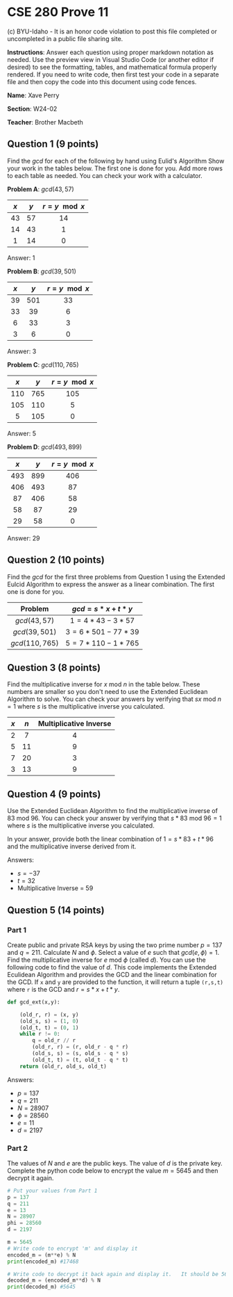 # CSE 280 Prove 11

(c) BYU-Idaho - It is an honor code violation to post this
file completed or uncompleted in a public file sharing site.

**Instructions**: Answer each question using proper markdown notation as needed.  Use the preview view in Visual Studio Code (or another editor if desired) to see the formatting, tables, and mathematical formula properly rendered.  If you need to write code, then first test your code in a separate file and then copy the code into this document using code fences. 

**Name**: Xave Perry

**Section**: W24-02

**Teacher**: Brother Macbeth

## Question 1 (9 points)

Find the $gcd$ for each of the following by hand using Eulid's Algorithm  Show your work in the tables below.  The first one is done for you.  Add more rows to each table as needed.  You can check your work with a calculator.

**Problem A**: $gcd(43,57)$

|$x$|$y$|$r = y \mod x$|
|:-:|:-:|:-:|
|43|57|14|
|14|43|1|
|1|14|0|

Answer: 1

**Problem B**: $gcd(39,501)$

|$x$|$y$|$r = y \mod x$|
|:-:|:-:|:-:|
|39|501|33|
|33|39|6|
|6|33|3|
|3|6|0|

Answer: 3

**Problem C**: $gcd(110,765)$

|$x$|$y$|$r = y \mod x$|
|:-:|:-:|:-:|
|110|765|105|
|105|110|5|
|5|105|0|

Answer: 5

**Problem D**: $gcd(493,899)$

|$x$|$y$|$r = y \mod x$|
|:-:|:-:|:-:|
|493|899|406|
|406|493|87|
|87|406|58|
|58|87|29|
|29|58|0|

Answer: 29

## Question 2 (10 points)

Find the $gcd$ for the first three problems from Question 1 using the Extended Eulcid Algorithm to express the answer as a linear combination.  The first one is done for you.

|Problem|$gcd = s*x + t*y$|
|:-:|:-:|
|$gcd(43,57)$|$1 = 4*43 - 3*57$|
|$gcd(39,501)$|$3 = 6 * 501 - 77*39$|
|$gcd(110,765)$|$5 = 7*110 - 1*765$|


## Question 3 (8 points)

Find the multiplicative inverse for $x \text{ mod } n$ in the table below.  These numbers are smaller so you don't need to use the Extended Euclidean Algorithm to solve.  You can check your answers by verifying that $sx \text{ mod } n = 1$ where $s$ is the multiplicative inverse you calculated.

|$x$|$n$|Multiplicative Inverse|
|:-:|:-:|:-:|
|2|7|4|
|5|11|9|
|7|20|3|
|3|13|9|

## Question 4 (9 points)
Use the Extended Euclidean Algorithm to find the multiplicative inverse of $83 \text{ mod } 96$.  You can check your answer by verifying that $s*83 \text{ mod } 96 = 1$ where $s$ is the multiplicative inverse you calculated.  

In your answer, provide both the linear combination of $1 = s*83 + t*96$ and the multiplicative inverse derived from it.

Answers:
* $s = -37$
* $t = 32$
* Multiplicative Inverse = 59

## Question 5 (14 points)

### Part 1

Create public and private RSA keys by using the two prime number $p = 137$ and $q = 211$. Calculate $N$ and $\phi$.  Select a value of $e$ such that $gcd(e,\phi)=1$.  Find the multiplicative inverse for $e \text{ mod } \phi$ (called $d$).  You can use the following code to find the value of $d$.  This code implements the Extended Eculidean Algorithm and provides the GCD and the linear combination for the GCD.  If `x` and `y` are provided to the function, it will return a tuple `(r,s,t)` where `r` is the GCD and $r = s*x + t*y$.

```python
def gcd_ext(x,y):

    (old_r, r) = (x, y)
    (old_s, s) = (1, 0)
    (old_t, t) = (0, 1)
    while r != 0:
        q = old_r // r
        (old_r, r) = (r, old_r - q * r)
        (old_s, s) = (s, old_s - q * s)
        (old_t, t) = (t, old_t - q * t)
    return (old_r, old_s, old_t)
```

Answers:
* $p = 137$
* $q = 211$
* $N = 28907$
* $\phi = 28560$
* $e = 11$
* $d = 2197$

### Part 2

The values of $N$ and $e$ are the public keys.  The value of $d$ is the private key.  Complete the python code below to encrypt the value $m = 5645$ and then decrypt it again. 

```python
# Put your values from Part 1
p = 137
q = 211
e = 13
N = 28907
phi = 28560
d = 2197

m = 5645
# Write code to encrypt 'm' and display it
encoded_m = (m**e) % N
print(encoded_m) #17468

# Write code to decrypt it back again and display it.   It should be 5645 again.
decoded_m = (encoded_m**d) % N
print(decoded_m) #5645
```

  
